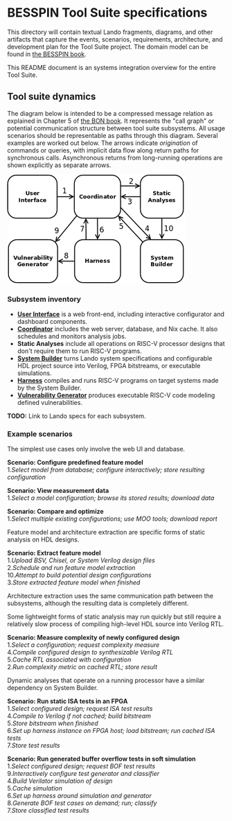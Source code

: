 # BESSPIN Tool Suite specifications

This directory will contain textual Lando fragments, diagrams, and other artifacts
that capture the events, scenarios, requirements, architecture, and development plan 
for the Tool Suite project. The domain model can be found
in [the BESSPIN book](https://gitlab-ext.galois.com/ssith/besspin-book/).

This README document is an systems integration overview for the entire Tool Suite.


## Tool suite dynamics

The diagram below is intended to be a compressed message relation
as explained in Chapter 5 of [the BON book](http://www.bon-method.com/book_print_a4.pdf).
It represents the "call graph" or potential communication structure between tool suite subsystems.
All usage scenarios should be representable as paths through this diagram.
Several examples are worked out below.
The arrows indicate *origination* of commands or queries,
with implicit data flow along return paths for synchronous calls.
Asynchronous returns from long-running operations are shown explicitly as separate arrows.

![Tool Suite scenarios](tool-suite-scenarios.png)


### Subsystem inventory

- [**User Interface**](user-interface.lando.md) is a web front-end, including interactive configurator and dashboard components.
- [**Coordinator**](coordinator.lando.md) includes the web server, database, and Nix cache. It also schedules and monitors analysis jobs.
- **Static Analyses** include all operations on RISC-V processor designs that don't require them to run RISC-V programs.
- [**System Builder**](system-builder.lando.md) turns Lando system specifications and configurable HDL project source into Verilog, FPGA bitstreams, or executable simulations.
- [**Harness**](harness.lando.md) compiles and runs RISC-V programs on target systems made by the System Builder.
- [**Vulnerability Generator**](vulnerability-generator.lando.md) produces executable RISC-V code modeling defined vulnerabilities.

**TODO:** Link to Lando specs for each subsystem.


### Example scenarios

The simplest use cases only involve the web UI and database.

**Scenario: Configure predefined feature model**  
1.*Select model from database; configure interactively; store resulting configuration*

**Scenario: View measurement data**  
1.*Select a model configuration; browse its stored results; download data*

**Scenario: Compare and optimize**  
1.*Select multiple existing configurations; use MOO tools; download report*

Feature model and architecture extraction are specific forms of static analysis on HDL designs.

**Scenario: Extract feature model**  
1.*Upload BSV, Chisel, or System Verilog design files*  
2.*Schedule and run feature model extraction*  
10.*Attempt to build potential design configurations*  
3.*Store extracted feature model when finished*  

Architecture extraction uses the same communication path between the subsystems,
although the resulting data is completely different.

Some lightweight forms of static analysis may run quickly but still require
a relatively slow process of compiling high-level HDL source into Verilog RTL.

**Scenario: Measure complexity of newly configured design**  
1.*Select a configuration; request complexity measure*  
4.*Compile configured design to synthesizable Verilog RTL*  
5.*Cache RTL associated with configuration*  
2.*Run complexity metric on cached RTL; store result*  

Dynamic analyses that operate on a running processor have a similar dependency on System Builder.

**Scenario: Run static ISA tests in an FPGA**  
1.*Select configured design; request ISA test results*  
4.*Compile to Verilog if not cached; build bitstream*  
5.*Store bitstream when finished*  
6.*Set up harness instance on FPGA host; load bitstream; run cached ISA tests*  
7.*Store test results*  

**Scenario: Run generated buffer overflow tests in soft simulation**  
1.*Select configured design; request BOF test results*  
9.*Interactively configure test generator and classifier*  
4.*Build Verilator simulation of design*  
5.*Cache simulation*  
6.*Set up harness around simulation and generator*  
8.*Generate BOF test cases on demand; run; classify*  
7.*Store classified test results*  

